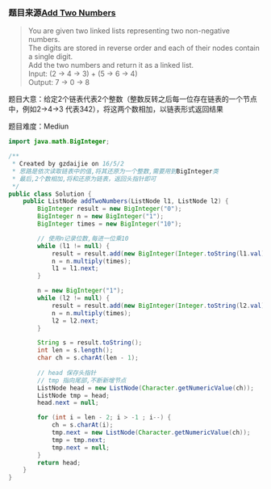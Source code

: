 ### 题目来源[Add Two Numbers](https://leetcode.com/problems/add-two-numbers/)

> You are given two linked lists representing two non-negative numbers.  <br/>
> The digits are stored in reverse order and each of their nodes contain a single digit. <br/>
> Add the two numbers and return it as a linked list. <br/>
> Input: (2 -> 4 -> 3) + (5 -> 6 -> 4) <br/>
> Output: 7 -> 0 -> 8

题目大意：给定2个链表代表2个整数（整数反转之后每一位存在链表的一个节点中，例如2->4->3 代表342），将这两个数相加，以链表形式返回结果

题目难度：Mediun

```java
import java.math.BigInteger;

/**
 * Created by gzdaijie on 16/5/2
 * 思路是依次读取链表中的值,将其还原为一个整数,需要用到BigInteger类
 * 最后,2个数相加,将和还原为链表，返回头指针即可
 */
public class Solution {
    public ListNode addTwoNumbers(ListNode l1, ListNode l2) {
        BigInteger result = new BigInteger("0");
        BigInteger n = new BigInteger("1");
        BigInteger times = new BigInteger("10");

        // 使用n记录位数,每进一位乘10
        while (l1 != null) {
            result = result.add(new BigInteger(Integer.toString(l1.val)).multiply(n));
            n = n.multiply(times);
            l1 = l1.next;
        }

        n = new BigInteger("1");
        while (l2 != null) {
            result = result.add(new BigInteger(Integer.toString(l2.val)).multiply(n));
            n = n.multiply(times);
            l2 = l2.next;
        }

        String s = result.toString();
        int len = s.length();
        char ch = s.charAt(len - 1);
        
        // head 保存头指针
        // tmp 指向尾部,不断新增节点
        ListNode head = new ListNode(Character.getNumericValue(ch));
        ListNode tmp = head;
        head.next = null;

        for (int i = len - 2; i > -1 ; i--) {
            ch = s.charAt(i);
            tmp.next = new ListNode(Character.getNumericValue(ch));
            tmp = tmp.next;
            tmp.next = null;
        }
        return head;
    }
}
```